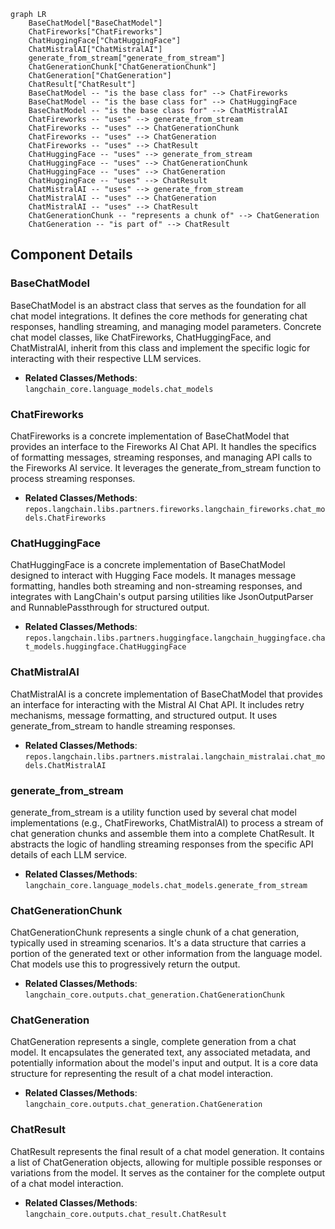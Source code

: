 ```mermaid
graph LR
    BaseChatModel["BaseChatModel"]
    ChatFireworks["ChatFireworks"]
    ChatHuggingFace["ChatHuggingFace"]
    ChatMistralAI["ChatMistralAI"]
    generate_from_stream["generate_from_stream"]
    ChatGenerationChunk["ChatGenerationChunk"]
    ChatGeneration["ChatGeneration"]
    ChatResult["ChatResult"]
    BaseChatModel -- "is the base class for" --> ChatFireworks
    BaseChatModel -- "is the base class for" --> ChatHuggingFace
    BaseChatModel -- "is the base class for" --> ChatMistralAI
    ChatFireworks -- "uses" --> generate_from_stream
    ChatFireworks -- "uses" --> ChatGenerationChunk
    ChatFireworks -- "uses" --> ChatGeneration
    ChatFireworks -- "uses" --> ChatResult
    ChatHuggingFace -- "uses" --> generate_from_stream
    ChatHuggingFace -- "uses" --> ChatGenerationChunk
    ChatHuggingFace -- "uses" --> ChatGeneration
    ChatHuggingFace -- "uses" --> ChatResult
    ChatMistralAI -- "uses" --> generate_from_stream
    ChatMistralAI -- "uses" --> ChatGeneration
    ChatMistralAI -- "uses" --> ChatResult
    ChatGenerationChunk -- "represents a chunk of" --> ChatGeneration
    ChatGeneration -- "is part of" --> ChatResult
```

## Component Details

### BaseChatModel
BaseChatModel is an abstract class that serves as the foundation for all chat model integrations. It defines the core methods for generating chat responses, handling streaming, and managing model parameters. Concrete chat model classes, like ChatFireworks, ChatHuggingFace, and ChatMistralAI, inherit from this class and implement the specific logic for interacting with their respective LLM services.
- **Related Classes/Methods**: `langchain_core.language_models.chat_models`

### ChatFireworks
ChatFireworks is a concrete implementation of BaseChatModel that provides an interface to the Fireworks AI Chat API. It handles the specifics of formatting messages, streaming responses, and managing API calls to the Fireworks AI service. It leverages the generate_from_stream function to process streaming responses.
- **Related Classes/Methods**: `repos.langchain.libs.partners.fireworks.langchain_fireworks.chat_models.ChatFireworks`

### ChatHuggingFace
ChatHuggingFace is a concrete implementation of BaseChatModel designed to interact with Hugging Face models. It manages message formatting, handles both streaming and non-streaming responses, and integrates with LangChain's output parsing utilities like JsonOutputParser and RunnablePassthrough for structured output.
- **Related Classes/Methods**: `repos.langchain.libs.partners.huggingface.langchain_huggingface.chat_models.huggingface.ChatHuggingFace`

### ChatMistralAI
ChatMistralAI is a concrete implementation of BaseChatModel that provides an interface for interacting with the Mistral AI Chat API. It includes retry mechanisms, message formatting, and structured output. It uses generate_from_stream to handle streaming responses.
- **Related Classes/Methods**: `repos.langchain.libs.partners.mistralai.langchain_mistralai.chat_models.ChatMistralAI`

### generate_from_stream
generate_from_stream is a utility function used by several chat model implementations (e.g., ChatFireworks, ChatMistralAI) to process a stream of chat generation chunks and assemble them into a complete ChatResult. It abstracts the logic of handling streaming responses from the specific API details of each LLM service.
- **Related Classes/Methods**: `langchain_core.language_models.chat_models.generate_from_stream`

### ChatGenerationChunk
ChatGenerationChunk represents a single chunk of a chat generation, typically used in streaming scenarios. It's a data structure that carries a portion of the generated text or other information from the language model. Chat models use this to progressively return the output.
- **Related Classes/Methods**: `langchain_core.outputs.chat_generation.ChatGenerationChunk`

### ChatGeneration
ChatGeneration represents a single, complete generation from a chat model. It encapsulates the generated text, any associated metadata, and potentially information about the model's input and output. It is a core data structure for representing the result of a chat model interaction.
- **Related Classes/Methods**: `langchain_core.outputs.chat_generation.ChatGeneration`

### ChatResult
ChatResult represents the final result of a chat model generation. It contains a list of ChatGeneration objects, allowing for multiple possible responses or variations from the model. It serves as the container for the complete output of a chat model interaction.
- **Related Classes/Methods**: `langchain_core.outputs.chat_result.ChatResult`
